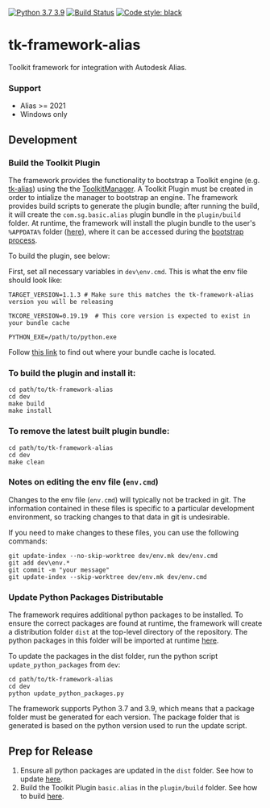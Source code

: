 [![Python 3.7 3.9](https://img.shields.io/badge/python-3.7%20%7C%203.9-blue.svg)](https://www.python.org/)
[![Build Status](https://dev.azure.com/shotgun-ecosystem/Toolkit/_apis/build/status/Frameworks/tk-framework-alias?branchName=main)](https://dev.azure.com/shotgun-ecosystem/Toolkit/_build/latest?definitionId=62&branchName=main)
[![Code style: black](https://img.shields.io/badge/code%20style-black-000000.svg)](https://github.com/psf/black)

# tk-framework-alias

Toolkit framework for integration with Autodesk Alias.

### Support

- Alias >= 2021
- Windows only

## Development

### <a name="build_toolkit_plugin"></a> Build the Toolkit Plugin

The framework provides the functionality to bootstrap a Toolkit engine (e.g. [tk-alias](https://github.com/shotgunsoftware/tk-alias)) using the the [ToolkitManager](https://github.com/shotgunsoftware/tk-core/blob/master/python/tank/bootstrap/manager.py). A Toolkit Plugin must be created in order to intialize the manager to bootstrap an engine. The framework provides build scripts to generate the plugin bundle; after running the build, it will create the `com.sg.basic.alias` plugin bundle in the `plugin/build` folder. At runtime, the framework will install the plugin bundle to the user's `%APPDATA%` folder ([here](https://github.com/shotgunsoftware/tk-framework-alias/blob/78456698afd090ab2b348503f25c0fa48badf7e8/python/tk_framework_alias_utils/startup.py#L374)), where it can be accessed during the [bootstrap process](https://github.com/shotgunsoftware/tk-framework-alias/blob/init/python/tk_framework_alias_utils/plugin_bootstrap.py).

To build the plugin, see below:

First, set all necessary variables in `dev\env.cmd`. This is what the env file should look like:

```
TARGET_VERSION=1.1.3 # Make sure this matches the tk-framework-alias version you will be releasing

TKCORE_VERSION=0.19.19  # This core version is expected to exist in your bundle cache

PYTHON_EXE=/path/to/python.exe
```

Follow [this link](https://developer.shotgridsoftware.com/7c9867c0/#bundle-cache)
  to find out where your bundle cache is located.

### To build the plugin and install it:

```
cd path/to/tk-framework-alias
cd dev
make build
make install
```

### To remove the latest built plugin bundle:

```
cd path/to/tk-framework-alias
cd dev
make clean
```

### Notes on editing the env file (`env.cmd`)

Changes to the env file (`env.cmd`) will typically not be tracked in git. The information contained in these files is specific to a particular development environment, so tracking changes to that data in git is undesirable.

If you need to make changes to these files, you can use the following commands:

```
git update-index --no-skip-worktree dev/env.mk dev/env.cmd
git add dev\env.*
git commit -m "your message"
git update-index --skip-worktree dev/env.mk dev/env.cmd
```

### <a name="update_python_dist"></a> Update Python Packages Distributable

The framework requires additional python packages to be installed. To ensure the correct packages are found at runtime, the framework will create a distribution folder `dist` at the top-level directory of the repository. The python packages in this folder will be imported at runtime [here](https://github.com/shotgunsoftware/tk-framework-alias/blob/init/python/tk_framework_alias/__init__.py).

To update the packages in the dist folder, run the python script `update_python_packages` from `dev`:

```
cd path/to/tk-framework-alias
cd dev
python update_python_packages.py
```

The framework supports Python 3.7 and 3.9, which means that a package folder must be generated for each version. The package folder that is generated is based on the python version used to run the update script.

## Prep for Release

1. Ensure all python packages are updated in the `dist` folder. See how to update [here](#update_python_dist).
2. Build the Toolkit Plugin `basic.alias` in the `plugin/build` folder. See how to build [here](#build_toolkit_plugin).
